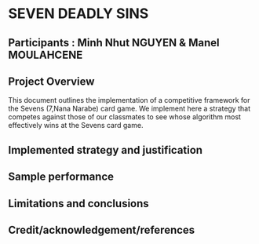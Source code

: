 # **SEVEN DEADLY SINS**

## Participants : Minh Nhut NGUYEN & Manel MOULAHCENE

## **Project Overview**

This document outlines the implementation of a competitive framework for the Sevens (7,Nana Narabe) card game. We implement here a strategy that competes against those of our classmates to see whose algorithm most effectively wins at the Sevens card game.

## **Implemented strategy and justification**  

## **Sample performance** 

## **Limitations and conclusions**

## **Credit/acknowledgement/references** 

